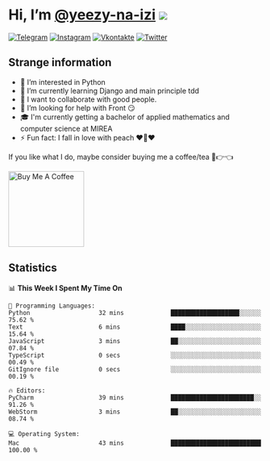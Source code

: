 # Hi, I’m [@yeezy-na-izi](https://github.com/yeezy-na-izi/) ![](https://visitor-badge.glitch.me/badge?page_id=yeezy-na-izi.yeezy-na-izi)

[![Telegram](https://img.shields.io/badge/Telegram-262424?style=for-the-badge&logo=Telegram)](https://t.me/yeezy_na_izi)
[![Instagram](https://img.shields.io/badge/Instagram-262424?style=for-the-badge&logo=Instagram)](https://www.instagram.com/yeezy_na_izi)
[![Vkontakte](https://img.shields.io/badge/VK-262424?style=for-the-badge&logo=Vk&logoColor=0077FF)](https://vk.com/yeezy_na_izi)
[![Twitter](https://img.shields.io/badge/Twitter-262424?style=for-the-badge&logo=Twitter)](https://twitter.com/yeezynaizi)

## Strange information
  
- 👀 I’m interested in Python
- 🌱 I’m currently learning Django and main principle tdd
- 💞️ I want to collaborate with good people.
- 🤔 I’m looking for help with Front 😏
- 🎓 I'm currently getting a bachelor of applied mathematics and computer science at MIREA
- ⚡️ Fun fact: I fall in love with peach ❤️🍑❤️

If you like what I do, maybe consider buying me a coffee/tea 🥺👉👈

<a href="https://www.buymeacoffee.com/yeezynaizi" target="_blank"><img src="https://cdn.buymeacoffee.com/buttons/v2/default-red.png" alt="Buy Me A Coffee" width="150" ></a>

## Statistics

<!--START_SECTION:waka-->
📊 **This Week I Spent My Time On** 

```text
💬 Programming Languages: 
Python                   32 mins             ███████████████████░░░░░░   75.62 % 
Text                     6 mins              ████░░░░░░░░░░░░░░░░░░░░░   15.64 % 
JavaScript               3 mins              ██░░░░░░░░░░░░░░░░░░░░░░░   07.84 % 
TypeScript               0 secs              ░░░░░░░░░░░░░░░░░░░░░░░░░   00.49 % 
GitIgnore file           0 secs              ░░░░░░░░░░░░░░░░░░░░░░░░░   00.19 % 

🔥 Editors: 
PyCharm                  39 mins             ███████████████████████░░   91.26 % 
WebStorm                 3 mins              ██░░░░░░░░░░░░░░░░░░░░░░░   08.74 % 

💻 Operating System: 
Mac                      43 mins             █████████████████████████   100.00 % 
```


<!--END_SECTION:waka-->
